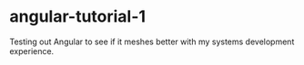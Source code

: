 # angular-tutorial-1
Testing out Angular to see if it meshes better with my systems development experience.
